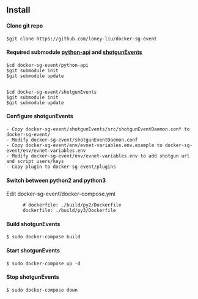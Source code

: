 ## Install

#### Clone git repo

```
$git clone https://github.com/loney-liu/docker-sg-event
```

#### Required submodule [python-api](https://github.com/shotgunsoftware/python-api) and [shotgunEvents](https://github.com/shotgunsoftware/shotgunEvents)

```
$cd docker-sg-event/python-api
$git submodule init
$git submodule update


$cd docker-sg-event/shotgunEvents
$git submodule init
$git submodule update
```

#### Configure shotgunEvents

```
- Copy docker-sg-event/shotgunEvents/src/shotgunEventDaemon.conf to docker-sg-event/
- Modify docker-sg-event/shotgunEventDaemon.conf
- Copy docker-sg-event/env/evnet-variables.env.example to docker-sg-event/env/evnet-variables.env
- Modify docker-sg-event/env/evnet-variables.env to add shotgun url and script users/keys
- Copy plugin to docker-sg-event/plugins
```

#### Switch between python2 and python3

Edit docker-sg-event/docker-compose.yml

```
      # dockerfile: ./build/py2/Dockerfile
      dockerfile: ./build/py3/Dockerfile
```

#### Build shotgunEvents

```
$ sudo docker-compose build
```

#### Start shotgunEvents

```
$ sudo docker-compose up -d
```

#### Stop shotgunEvents

```
$ sudo docker-compose down
```